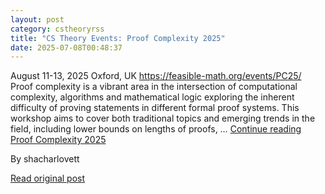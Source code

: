 ```yaml
---
layout: post
category: cstheoryrss
title: "CS Theory Events: Proof Complexity 2025"
date: 2025-07-08T00:48:37
---
```


August 11-13, 2025 Oxford, UK https://feasible-math.org/events/PC25/ Proof complexity is a vibrant area in the intersection of computational complexity, algorithms and mathematical logic exploring the inherent difficulty of proving statements in different formal proof systems. This workshop aims to cover both traditional topics and emerging trends in the field, including lower bounds on lengths of proofs, … [Continue reading Proof Complexity 2025](https://cstheory-events.org/2025/07/08/proof-complexity-2025/)

By shacharlovett

[Read original post](https://cstheory-events.org/2025/07/08/proof-complexity-2025/)
